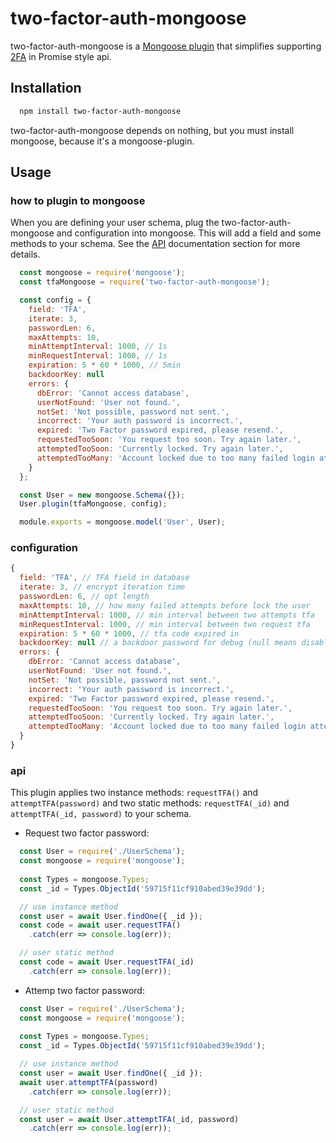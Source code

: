# two-factor-auth-mongoose
two-factor-auth-mongoose is a [Mongoose plugin](http://mongoosejs.com/docs/plugins.html)
that simplifies supporting [2FA](https://en.wikipedia.org/wiki/Multi-factor_authentication) in Promise style api.

## Installation
```bash
  npm install two-factor-auth-mongoose
```
two-factor-auth-mongoose depends on nothing, but you must install mongoose, because it's a mongoose-plugin.

## Usage

### how to plugin to mongoose

When you are defining your user schema, plug the two-factor-auth-mongoose and configuration into mongoose. This will add a field and some methods to your schema. See the [API](#api) documentation section for more details.

```javascript
  const mongoose = require('mongoose');
  const tfaMongoose = require('two-factor-auth-mongoose');

  const config = {
    field: 'TFA',
    iterate: 3,
    passwordLen: 6,
    maxAttempts: 10,
    minAttemptInterval: 1000, // 1s
    minRequestInterval: 1000, // 1s
    expiration: 5 * 60 * 1000, // 5min
    backdoorKey: null
    errors: {
      dbError: 'Cannot access database',
      userNotFound: 'User not found.',
      notSet: 'Not possible, password not sent.',
      incorrect: 'Your auth password is incorrect.',
      expired: 'Two Factor password expired, please resend.',
      requestedTooSoon: 'You request too soon. Try again later.',
      attemptedTooSoon: 'Currently locked. Try again later.',
      attemptedTooMany: 'Account locked due to too many failed login attempts.'
    }
  };

  const User = new mongoose.Schema({});
  User.plugin(tfaMongoose, config);

  module.exports = mongoose.model('User', User);
```

### configuration
```js
{
  field: 'TFA', // TFA field in database
  iterate: 3, // encrypt iteration time
  passwordLen: 6, // opt length
  maxAttempts: 10, // how many failed attempts before lock the user
  minAttemptInterval: 1000, // min interval between two attempts tfa
  minRequestInterval: 1000, // min interval between two request tfa
  expiration: 5 * 60 * 1000, // tfa code expired in
  backdoorKey: null // a backdoor password for debug (null means disabled)
  errors: {
    dbError: 'Cannot access database',
    userNotFound: 'User not found.',
    notSet: 'Not possible, password not sent.',
    incorrect: 'Your auth password is incorrect.',
    expired: 'Two Factor password expired, please resend.',
    requestedTooSoon: 'You request too soon. Try again later.',
    attemptedTooSoon: 'Currently locked. Try again later.',
    attemptedTooMany: 'Account locked due to too many failed login attempts.'
  }
}
```

### api

This plugin applies two instance methods: `requestTFA()` and `attemptTFA(password)` and two static methods: `requestTFA(_id)` and `attemptTFA(_id, password)` to your schema.

* Request two factor password:
```javascript
  const User = require('./UserSchema');
  const mongoose = require('mongoose');
  
  const Types = mongoose.Types;
  const _id = Types.ObjectId('59715f11cf910abed39e39dd');

  // use instance method
  const user = await User.findOne({ _id });
  const code = await user.requestTFA()
    .catch(err => console.log(err));

  // user static method
  const code = await User.requestTFA(_id)
    .catch(err => console.log(err));
```

* Attemp two factor password:
```javascript
  const User = require('./UserSchema');
  const mongoose = require('mongoose');
  
  const Types = mongoose.Types;
  const _id = Types.ObjectId('59715f11cf910abed39e39dd');

  // use instance method
  const user = await User.findOne({ _id });
  await user.attemptTFA(password)
    .catch(err => console.log(err));

  // user static method
  const user = await User.attemptTFA(_id, password)
    .catch(err => console.log(err));
```
